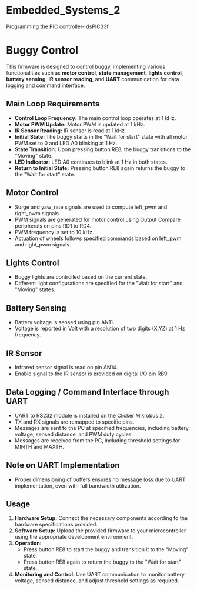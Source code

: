 # Embedded_Systems_2
Programming the PIC controller- dsPIC33f

# Buggy Control 

This firmware is designed to control buggy, implementing various functionalities such as **motor control**, **state management**, **lights control**, **battery sensing**, **IR sensor reading**, and **UART** communication for data logging and command interface.

## Main Loop Requirements

-   **Control Loop Frequency:** The main control loop operates at 1 kHz.
-   **Motor PWM Update:** Motor PWM is updated at 1 kHz.
-   **IR Sensor Reading:** IR sensor is read at 1 kHz.
-   **Initial State:** The buggy starts in the "Wait for start" state with all motor PWM set to 0 and LED A0 blinking at 1 Hz.
-   **State Transition:** Upon pressing button RE8, the buggy transitions to the "Moving" state.
-   **LED Indicator:** LED A0 continues to blink at 1 Hz in both states.
-   **Return to Initial State:** Pressing button RE8 again returns the buggy to the "Wait for start" state.

## Motor Control

-   Surge and yaw_rate signals are used to compute left_pwm and right_pwm signals.
-   PWM signals are generated for motor control using Output Compare peripherals on pins RD1 to RD4.
-   PWM frequency is set to 10 kHz.
-   Actuation of wheels follows specified commands based on left_pwm and right_pwm signals.

## Lights Control

-   Buggy lights are controlled based on the current state.
-   Different light configurations are specified for the "Wait for start" and "Moving" states.

## Battery Sensing

-   Battery voltage is sensed using pin AN11.
-   Voltage is reported in Volt with a resolution of two digits (X.YZ) at 1 Hz frequency.

## IR Sensor

-   Infrared sensor signal is read on pin AN14.
-   Enable signal to the IR sensor is provided on digital I/O pin RB9.

## Data Logging / Command Interface through UART

-   UART to RS232 module is installed on the Clicker Mikrobus 2.
-   TX and RX signals are remapped to specific pins.
-   Messages are sent to the PC at specified frequencies, including battery voltage, sensed distance, and PWM duty cycles.
-   Messages are received from the PC, including threshold settings for MINTH and MAXTH.

## Note on UART Implementation

-   Proper dimensioning of buffers ensures no message loss due to UART implementation, even with full bandwidth utilization.

## Usage

1.  **Hardware Setup:** Connect the necessary components according to the hardware specifications provided.
2.  **Software Setup:** Upload the provided firmware to your microcontroller using the appropriate development environment.
3.  **Operation:**
    -   Press button RE8 to start the buggy and transition it to the "Moving" state.
    -   Press button RE8 again to return the buggy to the "Wait for start" state.
4.  **Monitoring and Control:** Use UART communication to monitor battery voltage, sensed distance, and adjust threshold settings as required.
